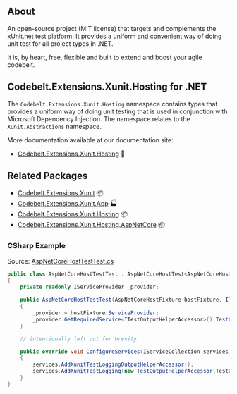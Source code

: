 ## About

An open-source project (MIT license) that targets and complements the [xUnit.net](https://xunit.net/) test platform. It provides a uniform and convenient way of doing unit test for all project types in .NET.

It is, by heart, free, flexible and built to extend and boost your agile codebelt.

## **Codebelt.Extensions.Xunit.Hosting** for .NET

The `Codebelt.Extensions.Xunit.Hosting` namespace contains types that provides a uniform way of doing unit testing that is used in conjunction with Microsoft Dependency Injection. The namespace relates to the `Xunit.Abstractions` namespace.

More documentation available at our documentation site:

- [Codebelt.Extensions.Xunit.Hosting](https://xunit.codebelt.net/api/Codebelt.Extensions.Xunit.Hosting.html) 🔗

## Related Packages

* [Codebelt.Extensions.Xunit](https://www.nuget.org/packages/Codebelt.Extensions.Xunit/) 📦
* [Codebelt.Extensions.Xunit.App](https://www.nuget.org/packages/Codebelt.Extensions.Xunit.App/) 🏭
* [Codebelt.Extensions.Xunit.Hosting](https://www.nuget.org/packages/Codebelt.Extensions.Xunit.Hosting/) 📦
* [Codebelt.Extensions.Xunit.Hosting.AspNetCore](https://www.nuget.org/packages/Codebelt.Extensions.Xunit.Hosting.AspNetCore/) 📦

### CSharp Example

Source: [AspNetCoreHostTestTest.cs](https://github.com/codebeltnet/xunit/tree/main/test/Codebelt.Extensions.Xunit.Hosting.AspNetCore.Tests/AspNetCoreHostTestTest.cs)

```csharp
public class AspNetCoreHostTestTest : AspNetCoreHostTest<AspNetCoreHostFixture>
{
    private readonly IServiceProvider _provider;

    public AspNetCoreHostTestTest(AspNetCoreHostFixture hostFixture, ITestOutputHelper output) : base(hostFixture, output)
    {
        _provider = hostFixture.ServiceProvider;
        _provider.GetRequiredService<ITestOutputHelperAccessor>().TestOutput = output;
    }

    // intentionally left out for brevity

    public override void ConfigureServices(IServiceCollection services)
    {
        services.AddXunitTestLoggingOutputHelperAccessor();
        services.AddXunitTestLogging(new TestOutputHelperAccessor(TestOutput));
    }
}
```
